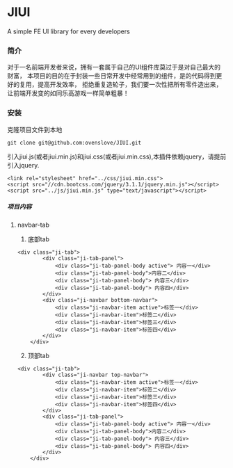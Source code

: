 # JIUI
A simple FE UI library for every developers
### 简介
对于一名前端开发者来说，拥有一套属于自己的UI组件库莫过于是对自己最大的财富，
本项目的目的在于封装一些日常开发中经常用到的组件，是的代码得到更好的复用，提高开发效率，
拒绝重复造轮子，我们要一次性把所有零件造出来，让前端开发变的如同乐高游戏一样简单粗暴！
### 安装
克隆项目文件到本地
```
git clone git@github.com:ovenslove/JIUI.git
```
引入jiui.js(或者jiui.min.js)和jiui.css(或者jiui.min.css),本插件依赖jquery，请提前引入jquery.
```
<link rel="stylesheet" href="../css/jiui.min.css">
<script src="//cdn.bootcss.com/jquery/3.1.1/jquery.min.js"></script>
<script src="../js/jiui.min.js" type="text/javascript"></script>
```

##### 项目内容
1. navbar-tab
    
    1. 底部tab
    ```
    <div class="ji-tab">
            <div class="ji-tab-panel">
                <div class="ji-tab-panel-body active"> 内容一</div>
                <div class="ji-tab-panel-body">内容二</div>
                <div class="ji-tab-panel-body"> 内容三</div>
                <div class="ji-tab-panel-body"> 内容四</div>
            </div>
            <div class="ji-navbar bottom-navbar">
                <div class="ji-navbar-item active">标签一</div>
                <div class="ji-navbar-item">标签二</div>
                <div class="ji-navbar-item">标签三</div>
                <div class="ji-navbar-item">标签四</div>
            </div>
        </div>
    ```
    
    2. 顶部tab
    ```
    <div class="ji-tab">
            <div class="ji-navbar top-navbar">
                <div class="ji-navbar-item active">标签一</div>
                <div class="ji-navbar-item">标签二</div>
                <div class="ji-navbar-item">标签三</div>
                <div class="ji-navbar-item">标签四</div>
            </div>
            <div class="ji-tab-panel">
                <div class="ji-tab-panel-body active"> 内容一</div>
                <div class="ji-tab-panel-body">内容二</div>
                <div class="ji-tab-panel-body"> 内容三</div>
                <div class="ji-tab-panel-body"> 内容四</div>
            </div>
        </div>
    ```